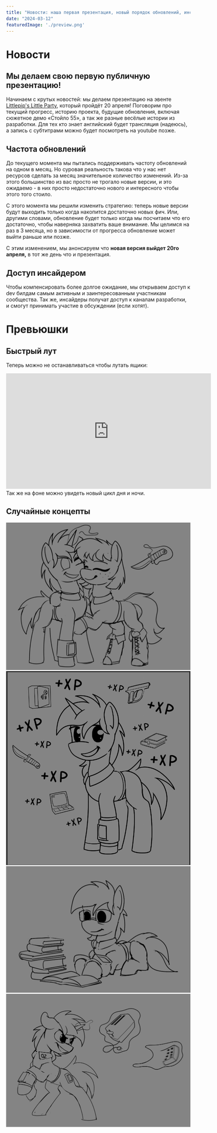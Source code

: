 ```yaml
---
title: "Новости: наша первая презентация, новый порядок обновлений, инсайдеры"
date: "2024-03-12"
featuredImage: './preview.png'
---
```


# Новости

## Мы делаем свою первую публичную презентацию!
Начинаем с крутых новостей: мы делаем презентацию на эвенте [Littlepip's Little Party](https://lplp.pony.style/), который пройдёт 20 апреля!
Поговорим про текущий прогресс, историю проекта, будущие обновления, включая сюжетное демо «Стойло 55», а так же разные весёлые истории из разработки.
Для тех кто знает английский будет трансляция (надеюсь), а запись с субтитрами можно будет посмотреть на youtube позже.

## Частота обновлений
До текущего момента мы пытались поддерживать частоту обновлений на одном в месяц. Но суровая реальность такова что у нас нет ресурсов сделать за месяц значительное количество изменений.
Из-за этого большинство из вас просто не трогало новые версии, и это ожидаемо - в них просто недостаточно нового и интересного чтобы этого того стоило.  

С этого момента мы решили изменить стратегию: теперь новые версии будут выходить только когда накопится достаточно новых фич. Или, другими словами, обновление будет только когда мы посчитаем
что его достаточно, чтобы наверняка захватить ваше внимание.
Мы целимся на раз в 3 месяца, но в зависимости от прогресса обновление может выйти раньше или позже.

С этим изменением, мы анонсируем что **новая версия выйдет 20го апреля,** в тот же день что и презентация.

## Доступ инсайдером
Чтобы компенсировать более долгое ожидание, мы открываем доступ к dev билдам самым активным и заинтересованным участникам сообщества.
Так же, инсайдеры получат доступ к каналам разработки, и смогут принимать участие в обсуждении (если хотят).

# Превьюшки

## Быстрый лут
Теперь можно не останавливаться чтобы лутать ящики:
<iframe width="560" height="315" src="https://www.youtube.com/embed/-y_FZNEXB2o" title="YouTube video player" frameborder="0" allow="accelerometer; autoplay; clipboard-write; encrypted-media; gyroscope; picture-in-picture; web-share" allowfullscreen></iframe>
Так же на фоне можно увидеть новый цикл дня и ночи.

## Случайные концепты
![Cherchez La Filly](./cherchez-la-filly.png)
![Horse Sense](./horse-sense.png)
![Bookworm](./bookworm.png)
![Telekinetic Throw](./telekinetic-throw.png)